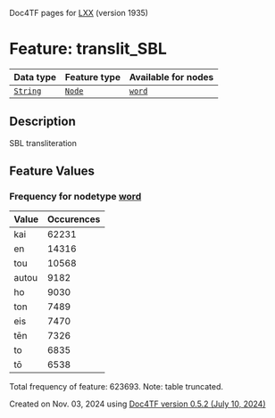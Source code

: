 Doc4TF pages for [LXX](https://github.com/CenterBLC/LXX) (version 1935)
# Feature: translit_SBL
Data type|Feature type|Available for nodes
---|---|---
[`String`](featuresbydatatype.md#string)|[`Node`](featuresbytype.md#node)| [`word`](featuresbynodetype.md#word) 
## Description
SBL transliteration
## Feature Values
### Frequency for nodetype [word](featuresbynodetype.md#word)
Value|Occurences
---|---
kai|62231
en|14316
tou|10568
autou|9182
ho|9030
ton|7489
eis|7470
tēn|7326
to|6835
tō|6538

Total frequency of feature: 623693. Note: table truncated.
  

Created on Nov. 03, 2024 using [Doc4TF version 0.5.2 (July 10, 2024)](https://github.com/tonyjurg/Doc4TF/blob/main/CreateFeatureDoc.ipynb) 